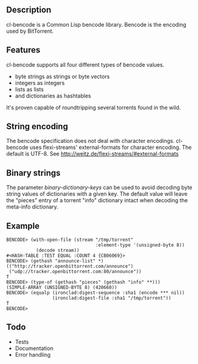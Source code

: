 Description
-----------

cl-bencode is a Common Lisp bencode library.  Bencode is the encoding
used by BitTorrent.

Features
--------

cl-bencode supports all four different types of bencode values.

* byte strings as strings or byte vectors
* integers as integers
* lists as lists
* and dictionaries as hashtables

It's proven capable of roundtripping several torrents found in the
wild.

String encoding
---------------

The bencode specification does not deal with character
encodings. cl-bencode uses flexi-streams' external-formats for
character encoding.  The default is UTF-8.  See
http://weitz.de/flexi-streams/#external-formats

Binary strings
--------------

The parameter *binary-dictionary-keys* can be used to avoid decoding
byte string values of dictionaries with a given key.  The default
value will leave the "pieces" entry of a torrent "info" dictionary
intact when decoding the meta-info dictionary.

Example
-------

    BENCODE> (with-open-file (stream "/tmp/torrent"
                                     :element-type '(unsigned-byte 8))
               (decode stream))
    #<HASH-TABLE :TEST EQUAL :COUNT 4 {CB06069}>
    BENCODE> (gethash "announce-list" *)
    (("http://tracker.openbittorrent.com/announce")
     ("udp://tracker.openbittorrent.com:80/announce"))
    T
    BENCODE> (type-of (gethash "pieces" (gethash "info" **)))
    (SIMPLE-ARRAY (UNSIGNED-BYTE 8) (420660))
    BENCODE> (equalp (ironclad:digest-sequence :sha1 (encode *** nil))
                     (ironclad:digest-file :sha1 "/tmp/torrent"))
    T
    BENCODE> 

Todo
----

* Tests
* Documentation
* Error handling
